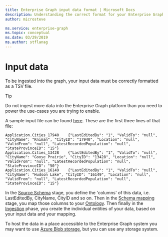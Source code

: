 ```yaml
---
title: Enterprise Graph input data format | Microsoft Docs
description: Understanding the correct format for your Enterprise Graph input data
author: microsteve

ms.service: enterprise-graph
ms.topic: conceptual
ms.date: 03/29/2019
ms.author: stflanag
---
```


# Input data

To be ingested into the graph, your input data must be correctly formatted as a TSV file. 

> [!TIP]
> Do not ingest more data into the Enterprise Graph platform than you need to power the use-cases you are trying to enable. 

A sample input file can be found <a href="https://ekgdemosamples.blob.core.windows.net/ekgdemosamples01/12.1_Ingestion_Application.Cities.tsv">here</a>. These are the first three lines of that file:

```
Application.Cities_17940	{"LastEditedBy": "1", "ValidTo": "null", "CityName": "Kniman", "CityID": "17940", "Location": "null", "ValidFrom": "null", "LatestRecordedPopulation": "null", "StateProvinceID": "15"}
Application.Cities_13428	{"LastEditedBy": "1", "ValidTo": "null", "CityName": "Goose Prairie", "CityID": "13428", "Location": "null", "ValidFrom": "null", "LatestRecordedPopulation": "null", "StateProvinceID": "50"}
Application.Cities_16149	{"LastEditedBy": "1", "ValidTo": "null", "CityName": "Hudson Lake", "CityID": "16149", "Location": "null", "ValidFrom": "null", "LatestRecordedPopulation": "null", "StateProvinceID": "15"}
```

In the [Source Schema](/source-schema-tutorial.md) stage, you define the 'columns' of this data, i.e. LastEditedBy, CityName, CityID and so on. Then in the [Schema mapping](/schema-map-tutorial.md) stage, you map those columns to your [Ontology](/ontology-tutorial.md). Then finally in the [Ingestion](/ingestion-tutorial.md) phase, you create the individual entities of your data, based on your input data and your mapping.

To host the data in a place accessible to the Enterprise Graph system you may want to use <a href="https://azure.microsoft.com/en-us/services/storage/blobs/">Azure Blob storage</a>, but you can use any storage system.


